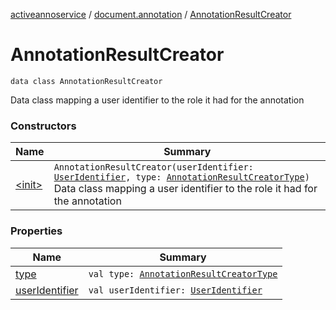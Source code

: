 [activeannoservice](../../index.md) / [document.annotation](../index.md) / [AnnotationResultCreator](./index.md)

# AnnotationResultCreator

`data class AnnotationResultCreator`

Data class mapping a user identifier to the role it had for the annotation

### Constructors

| Name | Summary |
|---|---|
| [&lt;init&gt;](-init-.md) | `AnnotationResultCreator(userIdentifier: `[`UserIdentifier`](../../config.userroles/-user-identifier.md)`, type: `[`AnnotationResultCreatorType`](../-annotation-result-creator-type/index.md)`)`<br>Data class mapping a user identifier to the role it had for the annotation |

### Properties

| Name | Summary |
|---|---|
| [type](type.md) | `val type: `[`AnnotationResultCreatorType`](../-annotation-result-creator-type/index.md) |
| [userIdentifier](user-identifier.md) | `val userIdentifier: `[`UserIdentifier`](../../config.userroles/-user-identifier.md) |
